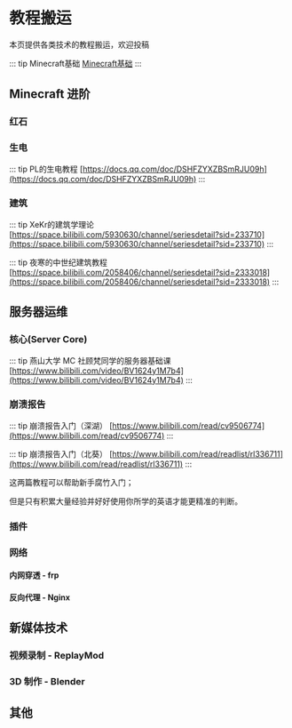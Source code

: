 # 教程搬运

本页提供各类技术的教程搬运，欢迎投稿

::: tip Minecraft基础
[Minecraft基础](/guide/tutorial/basic)
:::

## Minecraft 进阶

### 红石

### 生电

::: tip PL的生电教程
[https://docs.qq.com/doc/DSHFZYXZBSmRJU09h](https://docs.qq.com/doc/DSHFZYXZBSmRJU09h)
:::

### 建筑

::: tip XeKr的建筑学理论
[https://space.bilibili.com/5930630/channel/seriesdetail?sid=233710](https://space.bilibili.com/5930630/channel/seriesdetail?sid=233710)
:::

::: tip 夜寒的中世纪建筑教程
[https://space.bilibili.com/2058406/channel/seriesdetail?sid=2333018](https://space.bilibili.com/2058406/channel/seriesdetail?sid=2333018)
:::

## 服务器运维

### 核心(Server Core)

::: tip 燕山大学 MC 社顾梵同学的服务器基础课
[https://www.bilibili.com/video/BV1624y1M7b4](https://www.bilibili.com/video/BV1624y1M7b4)
:::

### 崩溃报告

::: tip 崩溃报告入门（深湖）
[https://www.bilibili.com/read/cv9506774](https://www.bilibili.com/read/cv9506774)
:::

::: tip 崩溃报告入门（北葵）
[https://www.bilibili.com/read/readlist/rl336711](https://www.bilibili.com/read/readlist/rl336711)
:::

这两篇教程可以帮助新手腐竹入门；

但是只有积累大量经验并好好使用你所学的英语才能更精准的判断。

### 插件

### 网络

#### 内网穿透 - frp

#### 反向代理 - Nginx

## 新媒体技术

### 视频录制 - ReplayMod

### 3D 制作 - Blender

## 其他
